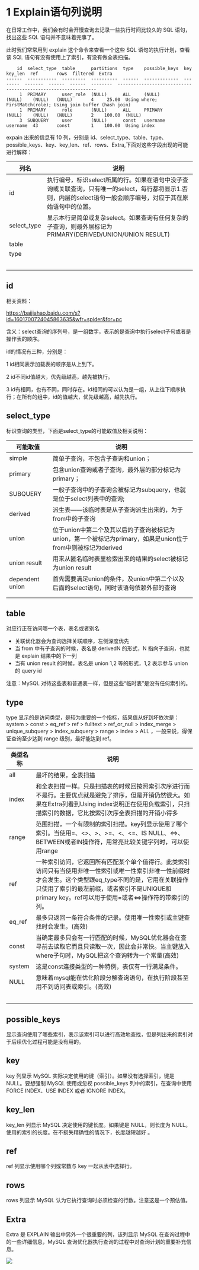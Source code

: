 # 1 Explain语句列说明

在日常工作中，我们会有时会开慢查询去记录一些执行时间比较久的 SQL 语句，找出这些 SQL 语句并不意味着完事了。

此时我们常常用到 explain 这个命令来查看一个这些 SQL 语句的执行计划，查看该 SQL 语句有没有使用上了索引，有没有做全表扫描。

```
    id  select_type  table      partitions  type    possible_keys  key       key_len  ref       rows  filtered  Extra                                                         
------  -----------  ---------  ----------  ------  -------------  --------  -------  ------  ------  --------  --------------------------------------------------------------
     1  PRIMARY      user_role  (NULL)      ALL     (NULL)         (NULL)    (NULL)   (NULL)       4     25.00  Using where; FirstMatch(role); Using join buffer (hash join)  
     1  PRIMARY      role       (NULL)      ALL     PRIMARY        (NULL)    (NULL)   (NULL)       2    100.00  (NULL)                                                        
     3  SUBQUERY     user       (NULL)      const   username       username  43       const        1    100.00  Using index            

```
expain 出来的信息有 10 列，分别是 id、select_type、table、type、possible_keys、key、key_len、ref、rows、Extra,下面对这些字段出现的可能进行解释：

| 列名        | 说明                                                         |
| ----------- | ------------------------------------------------------------ |
| id          | 执行编号，标识select所属的行。如果在语句中没子查询或关联查询，只有唯一的select，每行都将显示1.否则，内层的select语句一般会顺序编号，对应于其在原始语句中的位置。 |
| select_type | 显示本行是简单或复杂select。如果查询有任何复杂的子查询，则最外层标记为PRIMARY(DERIVED/UNION/UNION RESULT) |
| table       |                                                              |
| type        |                                                              |
|             |                                                              |
|             |                                                              |
|             |                                                              |
|             |                                                              |
|             |                                                              |

## id



相关资料：

https://baijiahao.baidu.com/s?id=1601700724045863635&wfr=spider&for=pc



含义：select查询的序列号，是一组数字，表示的是查询中执行select子句或者是操作表的顺序。



id的情况有三种，分别是：



1 id相同表示加载表的顺序是从上到下。

2 id不同id值越大，优先级越高，越先被执行。

3 id有相同，也有不同，同时存在。id相同的可以认为是一组，从上往下顺序执行；在所有的组中，id的值越大，优先级越高，越先执行。



## select_type

标识查询的类型，下面是select_type的可能取值及相关说明：

| 可能取值        | 说明                                                         |
| --------------- | ------------------------------------------------------------ |
| simple          | 简单子查询，不包含子查询和union；                            |
| primary         | 包含union查询或者子查询，最外层的部分标记为primary；         |
| SUBQUERY        | 一般子查询中的子查询会被标记为subquery，也就是位于select列表中的查询; |
| derived         | 派生表——该临时表是从子查询派生出来的，为于from中的子查询     |
| union           | 位于union中第二个及其以后的子查询被标记为union，第一个被标记为primary，如果是union位于from中则被标记为derived |
| union result    | 用来从匿名临时表里检索出来的结果的select被标记为union result |
| dependent union | 首先需要满足union的条件，及union中第二个以及后面的select语句，同时该语句依赖外部的查询 |
|                 |                                                              |
|                 |                                                              |

## table

对应行正在访问哪一个表，表名或者别名

- 关联优化器会为查询选择关联顺序，左侧深度优先
- 当 from 中有子查询的时候，表名是 derivedN 的形式，N 指向子查询，也就是 explain 结果中的下一列
- 当有 union result 的时候，表名是 union 1,2 等的形式，1,2 表示参与 union 的 query id

注意：MySQL 对待这些表和普通表一样，但是这些“临时表”是没有任何索引的。

## type



type 显示的是访问类型，是较为重要的一个指标，结果值从好到坏依次是：system > const > eq_ref > ref > fulltext > ref_or_null > index_merge > unique_subquery > index_subquery > range > index > ALL ，一般来说，得保证查询至少达到 range 级别，最好能达到 ref。

| 类型名称 | 说明                                                         |
| -------- | ------------------------------------------------------------ |
| all      | 最坏的结果，全表扫描                                         |
| index    | 和全表扫描一样。只是扫描表的时候回按照索引次序进行而不是行。主要优点就是避免了排序，但是开销仍然很大。如果在Extra列看到Using index说明正在使用负载索引，只扫描索引的数据，它比按索引次序全表扫描的开销小得多 |
| range    | 范围扫描，一个有限制的索引扫描。key列显示使用了哪个索引。当使用=、<>、>、>=、<、<=、IS NULL、<=>、BETWEEN或者IN操作符，用常亮比较关键字列时，可以使用range |
| ref      | 一种索引访问，它返回所有匹配某个单个值得行。此类索引访问只有当使用非唯一性索引或唯一性索引非唯一性前缀时才会发生。这个类型跟eq_type不同的是，它用在关联操作只使用了索引的最左前缀，或者索引不是UNIQUE和primary key。ref可以用于使用=或者<=>操作符的带索引的列。 |
| eq_ref   | 最多只返回一条符合条件的记录。使用唯一性索引或主键查找时会发生。(高效) |
| const    | 当确定最多只会有一行匹配的时候，MySQL优化器会在查寻前去读取它而且只读取一次，因此会非常快。当主键放入where子句时，MySQL把这个查询转为一个常量(高效) |
| system   | 这是const连接类型的一种特例，表仅有一行满足条件。            |
| NULL     | 意味着mysql能在优化阶段分解查询语句，在执行阶段甚至用不到访问表或索引。(高效) |
|          |                                                              |
|          |                                                              |
|          |                                                              |
|          |                                                              |
|          |                                                              |

## possible_keys

显示查询使用了哪些索引，表示该索引可以进行高效地查找，但是列出来的索引对于后续优化过程可能是没有用的。

## key

key 列显示 MySQL 实际决定使用的键（索引）。如果没有选择索引，键是 NULL。要想强制 MySQL 使用或忽视 possible_keys 列中的索引，在查询中使用 FORCE INDEX、USE INDEX 或者 IGNORE INDEX。



## key_len

key_len 列显示 MySQL 决定使用的键长度。如果键是 NULL，则长度为 NULL。使用的索引的长度。在不损失精确性的情况下，长度越短越好 。



## ref

ref 列显示使用哪个列或常数与 key 一起从表中选择行。

## rows

rows 列显示 MySQL 认为它执行查询时必须检查的行数。注意这是一个预估值。

## Extra 

Extra 是 EXPLAIN 输出中另外一个很重要的列，该列显示 MySQL 在查询过程中的一些详细信息，MySQL 查询优化器执行查询的过程中对查询计划的重要补充信息。

![](https://gitee.com/leefuyong/blogimg/raw/master/null/0e37fff1b018808d3d6784041b6d884c.png)